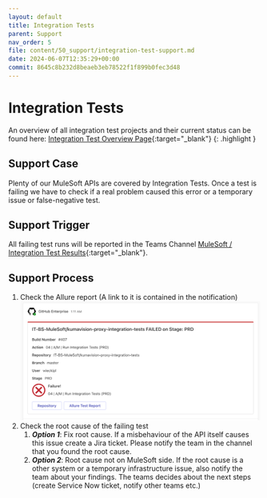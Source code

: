 ```yaml
---
layout: default
title: Integration Tests
parent: Support
nav_order: 5
file: content/50_support/integration-test-support.md
date: 2024-06-07T12:35:29+00:00
commit: 8645c8b232d8beaeb3eb78522f1f899b0fec3d48
---
```


# Integration Tests
An overview of all integration test projects and their current status can be found here: [Integration Test Overview Page](https://pages.code.bbraun.io/IT-BS-MuleSoft/integration-test-overview-page/){:target="_blank"}
{: .highlight }

## Support Case
Plenty of our MuleSoft APIs are covered by Integration Tests. Once a test is failing we have to check if a real problem caused this error or a temporary issue or false-negative test. 

## Support Trigger
All failing test runs will be reported in the Teams Channel [MuleSoft / Integration Test Results](https://teams.microsoft.com/l/channel/19%3A2f7890feb48546a396193d9c932bfc82%40thread.tacv2/06_Integration%20Test%20Results?groupId=2512783f-0f9a-44c4-9370-85d63ddf131b&tenantId=15d1bef2-0a6a-46f9-be4c-023279325e51){:target="_blank"}.

## Support Process
1. Check the Allure report (A link to it is contained in the notification)
![Teams Notification](./images/IntegTests_Notification.png "Teams Notification")
1. Check the root cause of the failing test
    1. ***Option 1***: Fix root cause. If a misbehaviour of the API itself causes this issue create a Jira ticket. Please notify the team in the channel that you found the root cause.
    1. ***Option 2***: Root cause not on MuleSoft side.	If the root cause is a other system or a temporary infrastructure issue, also notify the team about your findings. The teams decides about the next steps (create Service Now ticket, notify other teams etc.)